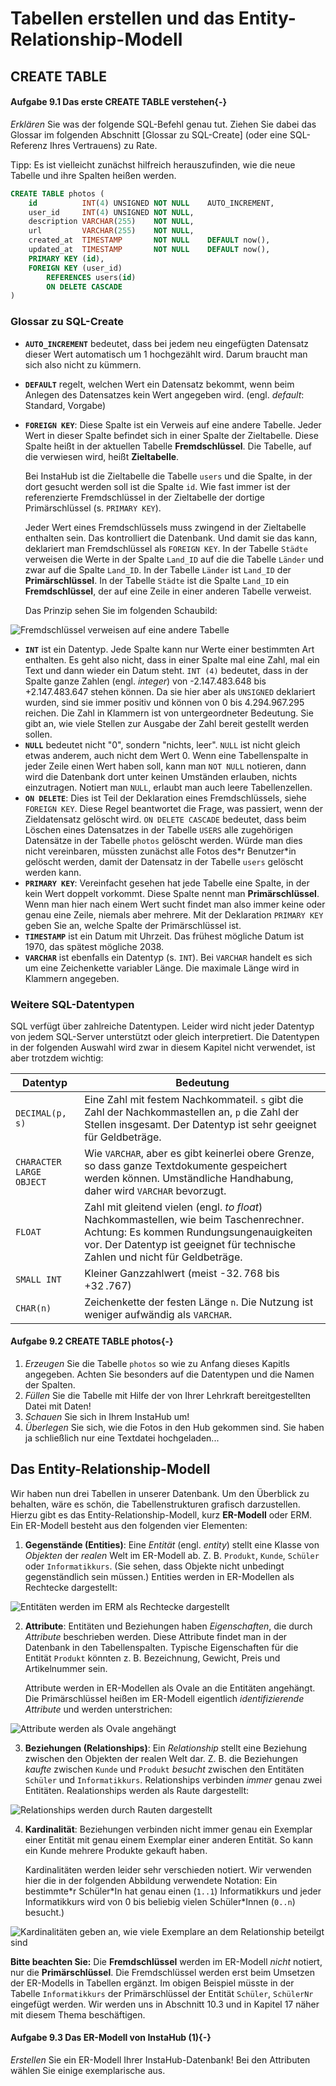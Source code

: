 # Tabellen erstellen und das Entity-Relationship-Modell 

## CREATE TABLE

#### Aufgabe 9.1 Das erste CREATE TABLE verstehen{-}

_Erklären_ Sie was der folgende SQL-Befehl genau tut. Ziehen Sie dabei das Glossar im folgenden Abschnitt [Glossar zu SQL-Create] (oder eine SQL-Referenz Ihres Vertrauens)  zu Rate. 

Tipp: Es ist vielleicht zunächst hilfreich herauszufinden, wie die neue Tabelle und ihre Spalten heißen werden.

```sql
CREATE TABLE photos (
	id 			INT(4) UNSIGNED	NOT NULL	AUTO_INCREMENT,
	user_id		INT(4) UNSIGNED	NOT NULL,
  	description	VARCHAR(255)	NOT NULL,
   	url			VARCHAR(255)	NOT NULL,
    created_at	TIMESTAMP 		NOT NULL	DEFAULT now(),
    updated_at	TIMESTAMP		NOT NULL	DEFAULT now(), 
   	PRIMARY KEY (id),
   	FOREIGN KEY (user_id) 
    	REFERENCES users(id) 
		ON DELETE CASCADE
)
```

### Glossar zu SQL-Create

+ **`AUTO_INCREMENT`** bedeutet, dass bei jedem neu eingefügten Datensatz dieser Wert automatisch um 1 hochgezählt wird. Darum braucht man sich also nicht zu kümmern.
- **`DEFAULT`** regelt, welchen Wert ein Datensatz bekommt, wenn beim Anlegen des Datensatzes kein Wert angegeben wird. (engl. _default_: Standard, Vorgabe)
+ **`FOREIGN KEY`**: Diese Spalte ist ein Verweis auf eine andere Tabelle. Jeder Wert in dieser Spalte befindet sich in einer Spalte der Zieltabelle. Diese Spalte heißt in der aktuellen Tabelle **Fremdschlüssel**. Die Tabelle, auf die verwiesen wird, heißt **Zieltabelle**.

  Bei InstaHub ist die Zieltabelle die Tabelle `users` und die Spalte, in der dort gesucht werden soll ist die Spalte `id`. Wie fast immer ist der referenzierte Fremdschlüssel in der Zieltabelle der dortige Primärschlüssel (s. `PRIMARY KEY`).

  Jeder Wert eines Fremdschlüssels muss zwingend in der Zieltabelle enthalten sein. Das kontrolliert die Datenbank. Und damit sie das kann, deklariert man Fremdschlüssel als `FOREIGN KEY`.
   In der Tabelle ``Städte`` verweisen die Werte in der Spalte ``Land_ID`` auf die die Tabelle ``Länder`` und zwar auf die Spalte ``Land_ID``. In der Tabelle ``Länder`` ist ``Land_ID`` der **Primärschlüssel**. In der Tabelle ``Städte`` ist die Spalte ``Land_ID`` ein **Fremdschlüssel**, der auf eine Zeile in einer anderen Tabelle verweist. 

  Das Prinzip sehen Sie im folgenden Schaubild:

![Fremdschlüssel verweisen auf eine andere Tabelle](Assets/09-Fremdschluessel.png)

+  **`INT`** ist ein Datentyp. Jede Spalte  kann nur Werte einer bestimmten Art enthalten. Es geht also nicht, dass in einer Spalte mal eine Zahl, mal ein Text und dann wieder ein Datum steht. `INT (4)` bedeutet, dass in der Spalte ganze Zahlen (engl. _integer_) von -2.147.483.648 bis +2.147.483.647 stehen können. Da sie hier aber als `UNSIGNED` deklariert wurden, sind sie immer positiv und können von 0 bis 4.294.967.295  reichen. Die Zahl in Klammern ist von untergeordneter Bedeutung. Sie gibt an, wie viele Stellen zur Ausgabe der Zahl bereit gestellt werden sollen. 
+  **`NULL`** bedeutet nicht "0", sondern "nichts, leer". `NULL` ist nicht gleich etwas anderem, auch nicht dem Wert 0. Wenn eine Tabellenspalte in jeder Zeile einen Wert haben soll, kann man `NOT NULL` notieren, dann wird die Datenbank dort unter keinen Umständen erlauben, nichts einzutragen. Notiert man `NULL`, erlaubt man auch leere Tabellenzellen.
+  **`ON DELETE`**: Dies ist Teil der Deklaration eines Fremdschlüssels, siehe `FOREIGN KEY`. Diese Regel beantwortet die Frage, was passiert, wenn der Zieldatensatz gelöscht wird. `ON DELETE CASCADE` bedeutet, dass beim Löschen eines Datensatzes in der Tabelle `USERS` alle zugehörigen Datensätze in der Tabelle `photos` gelöscht werden. Würde man dies nicht vereinbaren, müssten zunächst alle Fotos des\*r Benutzer\*in gelöscht werden, damit der Datensatz in der Tabelle `users` gelöscht werden kann.
+  **`PRIMARY KEY`**:  Vereinfacht gesehen hat jede Tabelle eine Spalte, in der kein Wert doppelt vorkommt. Diese Spalte nennt man **Primärschlüssel**. Wenn man hier nach einem Wert sucht findet man also immer keine oder genau eine Zeile, niemals aber mehrere. Mit der Deklaration `PRIMARY KEY` geben Sie an, welche Spalte der Primärschlüssel ist.
+  **`TIMESTAMP`** ist ein Datum mit Uhrzeit. Das frühest mögliche Datum ist 1970, das spätest mögliche 2038.
+ **`VARCHAR`** ist ebenfalls ein Datentyp (s. `INT`). Bei `VARCHAR` handelt es sich um eine Zeichenkette variabler Länge. Die maximale Länge wird in Klammern angegeben.

### Weitere SQL-Datentypen

SQL verfügt über zahlreiche Datentypen. Leider wird nicht jeder Datentyp von jedem SQL-Server unterstützt oder gleich interpretiert. Die Datentypen in der folgenden Auswahl wird zwar in diesem Kapitel nicht verwendet, ist aber trotzdem wichtig:

| Datentyp                   | Bedeutung                                                    |
| -------------------------- | ------------------------------------------------------------ |
| ``DECIMAL(p, s)``          | Eine Zahl mit festem Nachkommateil. `s` gibt die Zahl der Nachkommastellen an, `p` die Zahl der Stellen insgesamt. Der Datentyp ist sehr geeignet für Geldbeträge. |
| ``CHARACTER LARGE OBJECT`` | Wie ``VARCHAR``, aber es gibt keinerlei obere Grenze, so dass ganze Textdokumente gespeichert werden können. Umständliche Handhabung, daher wird ``VARCHAR`` bevorzugt. |
| ``FLOAT``                  | Zahl mit gleitend vielen (engl. *to float*) Nachkommastellen, wie beim Taschenrechner. Achtung: Es kommen Rundungsungenauigkeiten vor. Der Datentyp ist geeignet für technische Zahlen und nicht für Geldbeträge. |
| ``SMALL INT``              | Kleiner Ganzzahlwert (meist -32. 768 bis +32 .767)           |
| ``CHAR(n)``                | Zeichenkette der festen Länge ``n``. Die Nutzung ist weniger aufwändig als ``VARCHAR``. |



#### Aufgabe 9.2 CREATE TABLE photos{-}

1. _Erzeugen_ Sie die Tabelle `photos` so wie zu Anfang dieses Kapitls angegeben. Achten Sie besonders auf die Datentypen und die Namen der Spalten. 
2. _Füllen_ Sie die Tabelle mit Hilfe der von Ihrer Lehrkraft bereitgestellten Datei mit Daten!
3. _Schauen_ Sie sich in Ihrem InstaHub um!
4. _Überlegen_ Sie sich, wie die Fotos in den Hub gekommen sind. Sie haben ja schließlich nur eine Textdatei hochgeladen...

## Das Entity-Relationship-Modell

Wir haben nun drei Tabellen in unserer Datenbank. Um den Überblick zu behalten, wäre es schön, die Tabellenstrukturen grafisch darzustellen. Hierzu gibt es das Entity-Relationship-Modell, kurz **ER-Modell** oder ERM. Ein ER-Modell besteht aus den folgenden vier Elementen:

1. **Gegenstände (Entities)**: Eine *Entität* (engl. _entity_) stellt eine Klasse von *Objekten* der *realen* Welt im ER-Modell ab. Z. B. `Produkt`, `Kunde`, `Schüler` oder `Informatikkurs`. (Sie sehen, dass Objekte nicht unbedingt gegenständlich sein müssen.) Entities werden in ER-Modellen als Rechtecke dargestellt:

![Entitäten werden im ERM als Rechtecke dargestellt](Assets/09-ER1-Entitaeten.png)

2. **Attribute**: Entitäten und Beziehungen haben _Eigenschaften_, die durch _Attribute_ beschrieben werden. Diese Attribute findet man in der Datenbank in den Tabellenspalten. Typische Eigenschaften für die Entität `Produkt` könnten z. B. Bezeichnung, Gewicht, Preis und Artikelnummer sein.

   Attribute werden in ER-Modellen als Ovale an die Entitäten angehängt. Die Primärschlüssel heißen im ER-Modell eigentlich _identifizierende Attribute_ und werden unterstrichen:

![Attribute werden als Ovale angehängt](Assets/09-ER1-Attribute.png)

3. **Beziehungen (Relationships)**: Ein *Relationship* stellt eine Beziehung zwischen den Objekten der realen Welt dar. Z. B. die Beziehungen _kaufte_ zwischen `Kunde` und `Produkt` _besucht_ zwischen den Entitäten `Schüler` und `Informatikkurs`. Relationships verbinden _immer_ genau zwei Entitäten. Realationships werden als Raute dargestellt:

![Relationships werden durch Rauten dargestellt](Assets/09-ER1-Relationship.png)

4. **Kardinalität**: Beziehungen verbinden nicht immer genau ein Exemplar einer Entität mit genau einem Exemplar einer anderen Entität. So kann ein Kunde mehrere Produkte gekauft haben.

   Kardinalitäten werden leider sehr verschieden notiert. Wir verwenden hier die in der folgenden Abbildung verwendete Notation: Ein bestimmte\*r Schüler*In hat genau einen (`1..1`) Informatikkurs und jeder Informatikkurs wird von 0 bis beliebig vielen Schüler\*Innen (`0..n`) besucht.)

![Kardinalitäten geben an, wie viele Exemplare an dem Relationship beteilgt sind](Assets/09-ER1-Kardinalitaeten.png)

**Bitte beachten Sie:** Die **Fremdschlüssel** werden im ER-Modell *nicht* notiert, nur die **Primärschlüssel**. Die Fremdschlüssel werden erst beim Umsetzen der ER-Modells in Tabellen ergänzt. Im obigen Beispiel müsste in der Tabelle `Informatikkurs` der Primärschlüssel der Entität `Schüler`, `SchülerNr` eingefügt werden. Wir werden uns in Abschnitt 10.3 und in Kapitel 17 näher mit diesem Thema beschäftigen.

#### Aufgabe 9.3 Das ER-Modell von InstaHub (1){-}

_Erstellen_ Sie ein ER-Modell Ihrer InstaHub-Datenbank! Bei den Attributen wählen Sie einige exemplarische aus.
